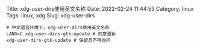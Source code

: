 Title: xdg-user-dirs使用英文名称
Date: 2022-02-24 11:44:53
Category: linux
Tags: linux, xdg
Slug: xdg-user-dirs

```
# 中文语言环境下，xdg-user-dirs使用英文名称
LANG=C xdg-user-dirs-gtk-update # 同意更新
xdg-user-dirs-gtk-update # 保留且不再询问
```
